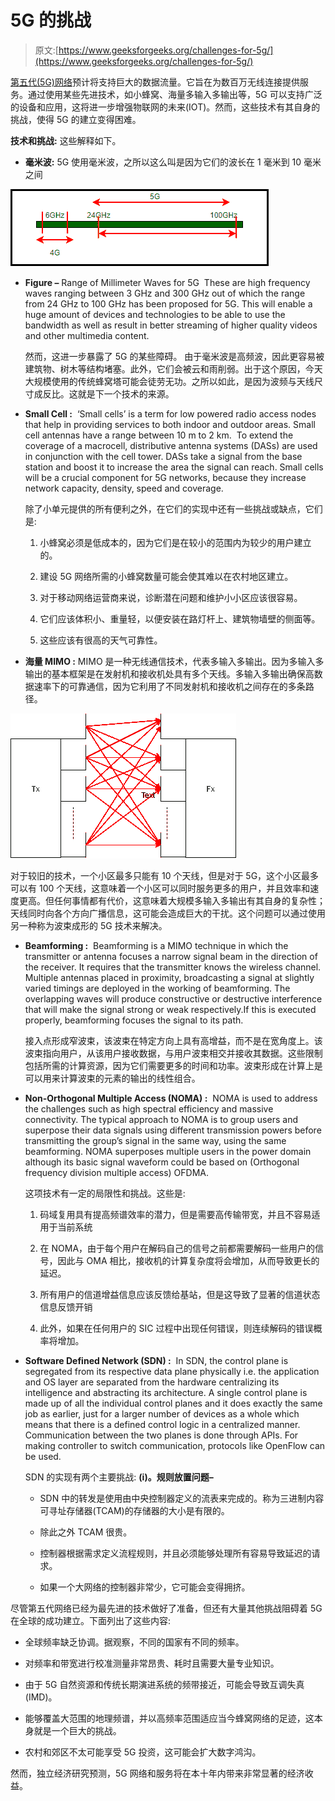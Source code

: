 # 5G 的挑战

> 原文:[https://www.geeksforgeeks.org/challenges-for-5g/](https://www.geeksforgeeks.org/challenges-for-5g/)

[第五代(5G)网络](https://www.geeksforgeeks.org/what-is-5g-wireless-technology-and-how-it-works/)预计将支持巨大的数据流量。它旨在为数百万无线连接提供服务。通过使用某些先进技术，如小蜂窝、海量多输入多输出等，5G 可以支持广泛的设备和应用，这将进一步增强物联网的未来(IOT)。然而，这些技术有其自身的挑战，使得 5G 的建立变得困难。

**技术和挑战:**
这些解释如下。

*   **毫米波:**
    5G 使用毫米波，之所以这么叫是因为它们的波长在 1 毫米到 10 毫米之间

![](img/5629e2591ae4ce9a2f3cf37792b6a64e.png)

*   **Figure –** Range of Millimeter Waves for 5G 
    These are high frequency waves ranging between 3 GHz and 300 GHz out of which the range from 24 GHz to 100 GHz has been proposed for 5G. This will enable a huge amount of devices and technologies to be able to use the bandwidth as well as result in better streaming of higher quality videos and other multimedia content. 

    然而，这进一步暴露了 5G 的某些障碍。
    由于毫米波是高频波，因此更容易被建筑物、树木等结构堵塞。此外，它们会被云和雨削弱。出于这个原因，今天大规模使用的传统蜂窝塔可能会徒劳无功。之所以如此，是因为波频与天线尺寸成反比。这就是下一个技术的来源。

*   **Small Cell :** 
    ‘Small cells’ is a term for low powered radio access nodes that help in providing services to both indoor and outdoor areas. Small cell antennas have a range between 10 m to 2 km. 
    To extend the coverage of a macrocell, distributive antenna systems (DASs) are used in conjunction with the cell tower. DASs take a signal from the base station and boost it to increase the area the signal can reach. Small cells will be a crucial component for 5G networks, because they increase network capacity, density, speed and coverage. 

    除了小单元提供的所有便利之外，在它们的实现中还有一些挑战或缺点，它们是:

    1.  小蜂窝必须是低成本的，因为它们是在较小的范围内为较少的用户建立的。

    2.  建设 5G 网络所需的小蜂窝数量可能会使其难以在农村地区建立。

    3.  对于移动网络运营商来说，诊断潜在问题和维护小小区应该很容易。

    4.  它们应该体积小、重量轻，以便安装在路灯杆上、建筑物墙壁的侧面等。

    5.  这些应该有很高的天气可靠性。

*   **海量 MIMO :**
    MIMO 是一种无线通信技术，代表多输入多输出。因为多输入多输出的基本框架是在发射机和接收机处具有多个天线。多输入多输出确保高数据速率下的可靠通信，因为它利用了不同发射机和接收机之间存在的多条路径。

![](img/25488e5938f27936202f5e1d4133ea16.png)

对于较旧的技术，一个小区最多只能有 10 个天线，但是对于 5G，这个小区最多可以有 100 个天线，这意味着一个小区可以同时服务更多的用户，并且效率和速度更高。但任何事情都有代价，这意味着大规模多输入多输出有其自身的复杂性；天线同时向各个方向广播信息，这可能会造成巨大的干扰。这个问题可以通过使用另一种称为波束成形的 5G 技术来解决。

*   **Beamforming :** 
    Beamforming is a MIMO technique in which the transmitter or antenna focuses a narrow signal beam in the direction of the receiver. It requires that the transmitter knows the wireless channel. 
    Multiple antennas placed in proximity, broadcasting a signal at slightly varied timings are deployed in the working of beamforming. The overlapping waves will produce constructive or destructive interference that will make the signal strong or weak respectively.If this is executed properly, beamforming focuses the signal to its path. 

    接入点形成窄波束，该波束在特定方向上具有高增益，而不是在宽角度上。该波束指向用户，从该用户接收数据，与用户波束相交并接收其数据。这些限制包括所需的计算资源，因为它们需要更多的时间和功率。波束形成在计算上是可以用来计算波束的元素的输出的线性组合。

*   **Non-Orthogonal Multiple Access (NOMA) :** 
    NOMA is used to address the challenges such as high spectral efficiency and massive connectivity. The typical approach to NOMA is to group users and superpose their data signals using different transmission powers before transmitting the group’s signal in the same way, using the same beamforming. NOMA superposes multiple users in the power domain although its basic signal waveform could be based on (Orthogonal frequency division multiple access) OFDMA. 

    这项技术有一定的局限性和挑战。这些是:

    1.  码域复用具有提高频谱效率的潜力，但是需要高传输带宽，并且不容易适用于当前系统

    2.  在 NOMA，由于每个用户在解码自己的信号之前都需要解码一些用户的信号，因此与 OMA 相比，接收机的计算复杂度将会增加，从而导致更长的延迟。

    3.  所有用户的信道增益信息应该反馈给基站，但是这导致了显著的信道状态信息反馈开销

    4.  此外，如果在任何用户的 SIC 过程中出现任何错误，则连续解码的错误概率将增加。

*   **Software Defined Network (SDN) :** 
    In SDN, the control plane is segregated from its respective data plane physically i.e. the application and OS layer are separated from the hardware centralizing its intelligence and abstracting its architecture. A single control plane is made up of all the individual control planes and it does exactly the same job as earlier, just for a larger number of devices as a whole which means that there is a defined control logic in a centralized manner. Communication between the two planes is done through APIs. For making controller to switch communication, protocols like OpenFlow can be used. 

    SDN 的实现有两个主要挑战:
    **(i)。规则放置问题–**

    *   SDN 中的转发是使用由中央控制器定义的流表来完成的。称为三进制内容可寻址存储器(TCAM)的存储器的大小是有限的。

    *   除此之外 TCAM 很贵。

    *   控制器根据需求定义流程规则，并且必须能够处理所有容易导致延迟的请求。

    *   如果一个大网络的控制器非常少，它可能会变得拥挤。

尽管第五代网络已经为最先进的技术做好了准备，但还有大量其他挑战阻碍着 5G 在全球的成功建立。下面列出了这些内容:

*   全球频率缺乏协调。据观察，不同的国家有不同的频率。

*   对频率和带宽进行校准测量非常昂贵、耗时且需要大量专业知识。

*   由于 5G 自然资源和传统长期演进系统的频带接近，可能会导致互调失真(IMD)。

*   能够覆盖大范围的地理频谱，并以高频率范围适应当今蜂窝网络的足迹，这本身就是一个巨大的挑战。

*   农村和郊区不太可能享受 5G 投资，这可能会扩大数字鸿沟。

然而，独立经济研究预测，5G 网络和服务将在本十年内带来非常显著的经济收益。
